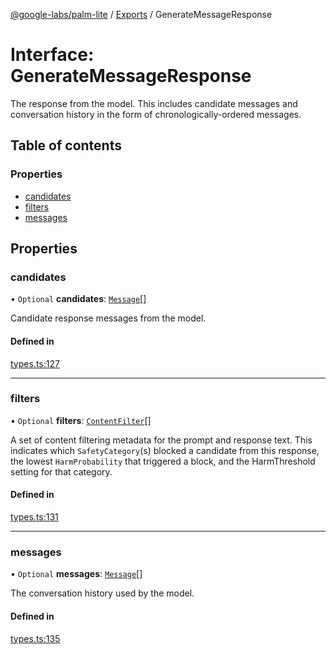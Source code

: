 [@google-labs/palm-lite](../README.md) / [Exports](../modules.md) / GenerateMessageResponse

# Interface: GenerateMessageResponse

The response from the model. This includes candidate messages and conversation history in the form of chronologically-ordered messages.

## Table of contents

### Properties

- [candidates](GenerateMessageResponse.md#candidates)
- [filters](GenerateMessageResponse.md#filters)
- [messages](GenerateMessageResponse.md#messages)

## Properties

### candidates

• `Optional` **candidates**: [`Message`](Message.md)[]

Candidate response messages from the model.

#### Defined in

[types.ts:127](https://github.com/Chizobaonorh/labs-prototypes/blob/66eed2a/seeds/palm-lite/src/types.ts#L127)

___

### filters

• `Optional` **filters**: [`ContentFilter`](ContentFilter.md)[]

A set of content filtering metadata for the prompt and response text. This indicates which `SafetyCategory`(s) blocked a candidate from this response, the lowest `HarmProbability` that triggered a block, and the HarmThreshold setting for that category.

#### Defined in

[types.ts:131](https://github.com/Chizobaonorh/labs-prototypes/blob/66eed2a/seeds/palm-lite/src/types.ts#L131)

___

### messages

• `Optional` **messages**: [`Message`](Message.md)[]

The conversation history used by the model.

#### Defined in

[types.ts:135](https://github.com/Chizobaonorh/labs-prototypes/blob/66eed2a/seeds/palm-lite/src/types.ts#L135)
